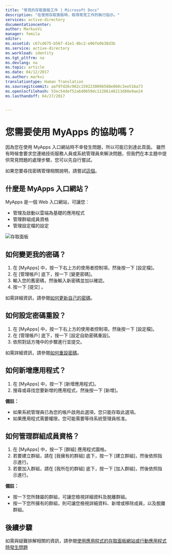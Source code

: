 ```yaml
---
title: "常見的存取面板工作 | Microsoft Docs"
description: "在使用存取面板時，取得常見工作的執行指示。"
services: active-directory
documentationcenter: 
author: MarkusVi
manager: femila
editor: 
ms.assetid: c67cd675-b567-41e1-8bc2-e06fe0b38d3b
ms.service: active-directory
ms.workload: identity
ms.tgt_pltfrm: na
ms.devlang: na
ms.topic: article
ms.date: 04/12/2017
ms.author: markvi
translationtype: Human Translation
ms.sourcegitcommit: aaf97d26c982c1592230096588e0b0c3ee516a73
ms.openlocfilehash: 53ec54def52a6d0659dc12286148213d88e9ae24
ms.lasthandoff: 04/27/2017


---
```

# <a name="do-you-need-help-with-myapps"></a>您需要使用 MyApps 的協助嗎？

因為您在使用 MyApps 入口網站時不幸發生問題，所以可能已到達此頁面。 雖然有時候會要求您連絡技術服務人員或系統管理員來解決問題，但我們在本主題中提供常見問題的處理步驟，您可以先自行嘗試。

如果您要尋找密碼管理相關說明，請嘗試[這個](active-directory-passwords-update-your-own-password.md)。


## <a name="what-is-the-myapps-portal"></a>什麼是 MyApps 入口網站？


MyApps 是一個 Web 入口網站，可讓您︰

- 管理及啟動以雲端為基礎的應用程式
- 管理群組成員資格
- 管理設定檔的設定

![存取面板][1]




## <a name="how-can-i-change-my-password"></a>如何變更我的密碼？

1.    在 [MyApps] 中，按一下右上方的使用者控制項，然後按一下 [設定檔]。
2.    在 [管理帳戶] 底下，按一下 [變更密碼]。
3.    輸入您的舊密碼，然後輸入新密碼並加以確認。
4.    按一下 [提交] 。

如需詳細資訊，請參閱[如何更新自己的密碼](active-directory-passwords-update-your-own-password.md)。


## <a name="how-do-i-setup-password-reset"></a>如何設定密碼重設？

1.    在 [MyApps] 中，按一下右上方的使用者控制項，然後按一下 [設定檔]。
2.    在 [管理帳戶] 底下，按一下 [設定自助密碼重設]。
3.    依照對話方塊中的步驟進行並提交。

如需詳細資訊，請參閱[如何重設密碼](active-directory-passwords-update-your-own-password.md)。


## <a name="how-can-i-add-a-new-app"></a>如何新增應用程式？

1.    在 [MyApps] 中，按一下 [新增應用程式]。
2.    搜尋或尋找您要新增的應用程式，然後按一下 [新增]。

**備註：**

- 如果系統管理員已為您的帳戶啟用此選項，您只能存取此選項。
- 如果應用程式需要權限，您可能需要等待系統管理員核准。



## <a name="how-can-i-manage-group-memberships"></a>如何管理群組成員資格？

1.    在 [MyApps] 中，按一下 [群組] 應用程式圖格。
2.    若要建立群組，請在 [我擁有的群組] 底下，按一下 [建立群組]，然後依照指示進行。
3.    若要加入群組，請在 [我所在的群組] 底下，按一下 [加入群組]，然後依照指示進行。

**備註：**

- 按一下您所隸屬的群組，可讓您檢視詳細資料及脫離群組。
- 按一下您所擁有的群組，則可讓您檢視詳細資料、新增或移除成員，以及脫離群組。

## <a name="next-steps"></a>後續步驟

如需與疑難排解相關的資訊，請參閱[使用應用程式的存取面板網站或行動應用程式時發生問題](active-directory-application-access-panel-content-map.md)

<!--Image references-->
[1]: ./media/active-directory-saas-access-panel-user-help/01.png

